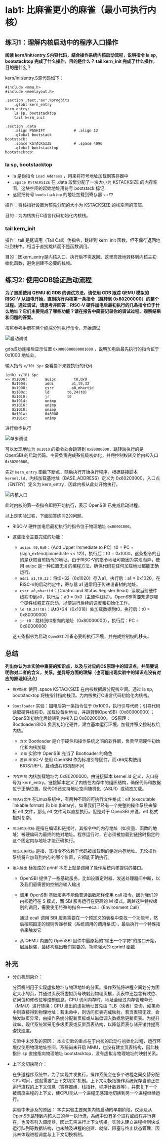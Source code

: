 # lab1: 比麻雀更小的麻雀（最小可执行内核）

## 练习1：理解内核启动中的程序入口操作

**阅读 kern/init/entry.S内容代码，结合操作系统内核启动流程，说明指令 la sp, bootstacktop 完成了什么操作，目的是什么？ tail kern_init 完成了什么操作，目的是什么？**

kern/init/entry.S源代码如下：

```assembly
#include <mmu.h>
#include <memlayout.h>

.section .text,"ax",%progbits
    .globl kern_entry
kern_entry:
    la sp, bootstacktop
    tail kern_init

.section .data
    .align PGSHIFT             # .align 12
    .global bootstack
bootstack:
    .space KSTACKSIZE          # .space 4096
    .global bootstacktop
bootstacktop:
```

### la sp, bootstacktop

- la 是伪指令 `Load Address` ，用来将符号地址加载到寄存器中
- `.space KSTACKSIZE` 在 .data 段里分配了一块大小为 KSTACKSIZE 的内存空间，这块空间的起始地址用符号 bootstack 标记
- 这里把符号 `bootstacktop` 的地址加载到寄存器 `sp` 中

操作：将栈指针设置为预先分配的大小为 KSTACKSIZE 的栈空间的顶部。

目的：为内核执行C语言代码初始化内核栈。

### tail kern_init

操作：tail 是尾调用（Tail Call）伪指令，跳转到 kern_init 函数，但不保存返回地址到栈中。相当于直接跳转而不是函数调用。

目的：因kern_entry是内核入口，执行后不需返回。这里高效地转移到内核主初始化函数，避免创建不必要的栈帧。

## 练习2: 使用GDB验证启动流程

**为了熟悉使用 QEMU 和 GDB 的调试方法，请使用 GDB 跟踪 QEMU 模拟的 RISC-V 从加电开始，直到执行内核第一条指令（跳转到 0x80200000）的整个过程。通过调试，请思考并回答：RISC-V 硬件加电后最初执行的几条指令位于什么地址？它们主要完成了哪些功能？请在报告中简要记录你的调试过程、观察结果和问题的答案。**

按照参考手册在两个终端分别执行命令，开始调试

![启动调试](images/image1.png "启动调试")

gdb成功连接后显示位置 `0x0000000000001000` ，说明加电后最先执行的指令位于 0x1000 地址处。

输入指令 `x/10i $pc` 查看接下来要执行的代码

```
(gdb) x/10i $pc
=> 0x1000:        auipc        t0,0x0
   0x1004:        addi        a1,t0,32
   0x1008:        csrr        a0,mhartid
   0x100c:        ld        t0,24(t0)
   0x1010:        jr        t0
   0x1014:        unimp
   0x1016:        unimp
   0x1018:        unimp
   0x101a:        0x8000
   0x101c:        unimp
```

进行单步执行

![单步调试](images/image2.png "单步调试")

可以发现地址为 `0x1010` 的指令处会跳转到   `0x80000000`，跳转后执行的是 OpenSBI 的启动代码，主要负责完成系统级初始化，并将控制权转交给内核入口  `0x80200000`。

先对 `kern_entry` 函数下断点，随后执行开始执行程序。根据链接脚本 `kernel.ld`，内核加载基地址（BASE_ADDRESS）定义为 0x80200000，入口点（ENTRY）定义为 kern_entry，因此内核从此处开始执行。

![内核入口](images/image3.png "内核入口")

此时内核的第一条指令即将开始执行，表示 OpenSBI 已完成启动过程。

以上是实验过程，下面回答练习2的问题。

- RISC-V 硬件加电后最初执行的指令位于物理地址 `0x00001000`。

- 这些指令主要完成的功能：
    - `auipc t0,0x0`：（Add Upper Immediate to PC）t0 = PC + (sign_extend(immediate << 12))，执行后：t0 = 0x1000，这条指令的目的是获取当前指令的地址。由于RISC-V的指令地址可能因为实现而异，使用 auipc 是一种位置无关的编程方法，确保代码在任何加载地址都能正确运行。
    - `addi a1,t0,32`：将t0+32（0x1020）存入a1，执行后：a1 = 0x1020。在RISC-V的启动约定中，寄存器 a1 通常用于传递设备树的地址。
    - `csrr a0,mhartid`：（Control and Status Register Read）读取当前硬件线程ID到a0，执行后：a0 = 0x0（主硬件线程）。OpenSBI需要知道是哪个硬件线程正在启动，以便进行后续的调度和初始化工作。
    - `ld t0,24(t0)`：从t0+24（0x1018）处加载数据到t0，执行后：t0 = 0x80000000
    - `jr t0`：跳转到t0指向的地址（0x80000000），执行后：PC = 0x80000000

    这五条指令为启动 `OpenSBI` 准备必要的执行环境，并完成控制权的移交。

## 总结

**列出你认为本实验中重要的知识点，以及与对应的OS原理中的知识点，并简要说明你对二者的含义，关系，差异等方面的理解（也可能出现实验中的知识点没有对应的原理知识点）**



- `栈初始化` 使用 .space KSTACKSIZE 在内核数据段分配栈空间。通过 la sp, bootstacktop 将栈指针指向栈顶。为内核执行C语言代码初始化内核栈。

- `Bootloader` 实验：加电后第一条指令位于 0x1000，执行引导代码；引导代码读取硬件线程ID，加载设备树地址，并跳转到OpenSBI（0x80000000）；OpenSBI初始化后跳转到内核入口 0x80200000。
    OS原理：Bootloader/BIOS 负责初始化硬件，建立基本运行环境，加载并移交控制权给内核。
    - `含义` Bootloader 是介于硬件和操作系统之间的软件层，负责早期硬件初始化和内核加载
    - `关系` 实验中 OpenSBI 充当了 Bootloader 的角色
    - `差异` RISC-V 使用 OpenSBI 作为标准引导固件，而x86架构使用 BIOS/UEFI，启动流程和机制不同

- `内存布局` 内核加载地址为 0x80200000，由链接脚本 kernel.ld 定义，入口符号为 kern_entry。链接脚本定义了内核在内存中的组织结构，确保代码和数据位于正确位置。现代OS还支持地址空间随机化（ASLR）或动态加载。

- `可执行文件` 在Linux系统中，有两种不同的可执行文件格式：elf (executable linkable format) 和 bin (binary)。如果我们已经有一个完整的操作系统来解析 elf 文件，那么 elf 文件可以直接执行。但是对于 OpenSBI 来说，elf 格式相对复杂。

- `地址相关代码` 是指在编译和链接时，其指令中的内存地址（如变量、函数的地址）被硬编码为最终的绝对地址。程序运行时，它必须被加载到链接时指定的这个固定内存地址才能正确执行。

    `地址无关代码` 是指，其指令不依赖于代码被加载到的绝对内存地址。无论操作系统将它加载到内存的哪个位置，它都能正确执行。

- `输入输出` 标准库的 printf 本质上就是调用了操作系统内核提供的接口。
    - OpenSBI 提供了一些基础服务，比如设置定时器、发送处理器间中断，以及我们最需要的控制台输入输出
    - 调用 OpenSBI 基础服务不能像普通函数那样使用 call 指令。因为我们的内核运行在 S 模式，而 SBI 服务运行在更高的 M 模式。跨越这种特权级别的调用，需要使用特殊的指令——ecall（Environment Call）
    
        通过 ecall 调用 SBI 服务需要在一个预定义的表格中查找一个功能号，然后按照固定的规则传递参数（系统调用的调用格式），最后执行一个特殊指令来触发它
    - 从 QEMU 内置的 OpenSBI 固件中最原始的“输出一个字符”的接口开始，层层封装，最终构建出我们需要的、功能强大的 cprintf 函数

## 补充

- 分页机制简介：

    分页机制用于实现虚拟地址与物理地址的分离。操作系统将进程空间划分为固定大小的页，并通过页表将虚拟页号映射到物理页框，页表中还包含有效位、访问位和修改位等控制信息。CPU 访问内存时，地址会经过内存管理单元（MMU）进行转换：CPU 发出的虚拟地址首先由 TLB（快表）查询，如果命中则直接得到物理地址；若未命中，则访问页表完成映射。若页表项无效，会触发缺页异常，由操作系统分配新页框或从磁盘调入数据后更新页表。为提升效率，现代系统常采用多级页表或反置页表结构，以降低页表存储开销并提高查找速度。

    实验中未涉及的原因：
本次实验的重点在于内核的启动与初始化过程，运行环境仅使用物理地址空间。系统尚未开启 MMU，也没有建立页表结构，因此栈指针 sp 直接指向物理地址 bootstacktop，没有虚拟与物理地址的映射关系。

- 上下文切换简介：

    在多道程序系统中，为了实现并发执行，操作系统会在多个进程之间交替分配CPU时间，这就需要“上下文切换”机制。上下文切换指操作系统保存当前正在运行进程的上下文信息（寄存器组、栈指针、程序计数器等），并恢复下一个被调度进程的上下文，使CPU能从一个进程无感知地切换到另一个进程继续运行。

    实验中未涉及的原因：
本次实验主要聚焦内核启动的早期阶段，仅涉及从OpenSBI跳转到内核入口的单一执行流，系统中没有多个进程或线程并行存在，也没有引入调度器，因此无需进行上下文切换。实验未建立进程控制块或运行队列等数据结构，也未触及进程的创建、就绪、阻塞与终止状态管理，因此未体现进程调度与上下文切换机制。
